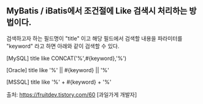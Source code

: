 ## MyBatis / iBatis에서 조건절에 Like 검색시 처리하는 방법이다.

검색하고자 하는 필드명이 "title" 이고 해당 필드에서 검색할 내용을 파라미터를 "keyword" 라고 하면 아래와 같이 검색할 수 있다.

[MySQL]
title like CONCAT('%',#{keyword},'%')


[Oracle]
title like '%' ||  #{keyword} || '%'


[MSSQL]
title like '%' + #{keyword} + '%'



출처: https://fruitdev.tistory.com/60 [과일가게 개발자]
